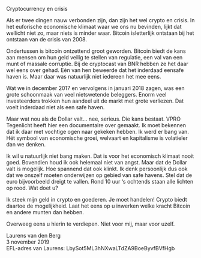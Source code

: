 Cryptocurrency en crisis

Als er twee dingen nauw verbonden zijn, dan zijn het wel crypto en crisis. In het euforische
economische klimaat waar we ons nu bevinden, lijkt dat wellicht niet zo, maar niets is minder waar.
Bitcoin is ​letterlijk​ ontstaan bij het ontstaan van de crisis van 2008.

Ondertussen is bitcoin ontzettend groot geworden. Bitcoin biedt de kans aan mensen om hun geld
veilig te stellen van regulatie, een val van een munt of massale corruptie. Bij de cryptocast van BNR
hebben ze het daar wel eens over gehad. Eén van hen beweerde dat het inderdaad een ​safe haven
is. Maar daar was natuurlijk niet iedereen het mee eens.

Wat we in december 2017 en vervolgens in januari 2018 zagen, was een grote schoonmaak van veel
nietswetende beleggers. Enorm veel investeerders trokken hun aandeel uit de markt met grote
verliezen. Dat voelt inderdaad niet als een ​safe haven​.

Maar wat nou als de Dollar valt… nee, serieus. Die kans bestaat. VPRO Tegenlicht heeft hier een
documentaire over gemaakt. Ik moet bekennen dat ik daar met vochtige ogen naar gekeken hebben.
Ik werd er bang van. Hét symbool van economische groei, welvaart en kapitalisme is volatieler dan
we denken.

Ik wil u natuurlijk niet bang maken. Dat is voor het economisch klimaat nooit goed. Bovendien houd
ik ook helemaal niet van angst. Maar dat de Dollar valt is ​mogelijk​. Hoe spannend dat ook klinkt.
Ik denk persoonlijk dus ook dat we onszelf moeten onderwijzen op gebied van safe havens. Stel dat
de euro bijvoorbeeld dreigt te vallen. Rond 10 uur ‘s ochtends staan alle lichten op rood. Wat doet
u?

Ik steek mijn geld in crypto en goederen. Je moet handelen! Crypto biedt daartoe de mogelijkheid.
Laat het eens op u inwerken welke kracht Bitcoin en andere munten dan hebben.

Overweeg eens u hierin te verdiepen. Niet voor mij, maar voor uzelf.

Laurens van den Berg<br />
3 november 2019<br />
EFL-adres van Laurens: LbySot5ML3hNXwaLTdZA9BoeByvfBVfHgb
